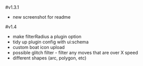 #v1.3.1

* new screenshot for readme

#v1.4

* make filterRadius a plugin option
* tidy up plugin config with ui:schema
* custom boat icon upload
* possible glitch filter - filter any moves that are over X speed
* different shapes (arc, polygon, etc)